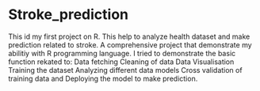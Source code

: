 # Stroke_prediction
This id my first project on R.
This help to analyze health dataset and make prediction related to stroke.
A comprehensive project that demonstrate my abilitiy with R programming language.
I tried to demonstrate the basic function rekated to:
Data fetching 
Cleaning of data 
Data Visualisation
Training the dataset
Analyzing different data models 
Cross validation of training data and 
Deploying the model to make prediction.
